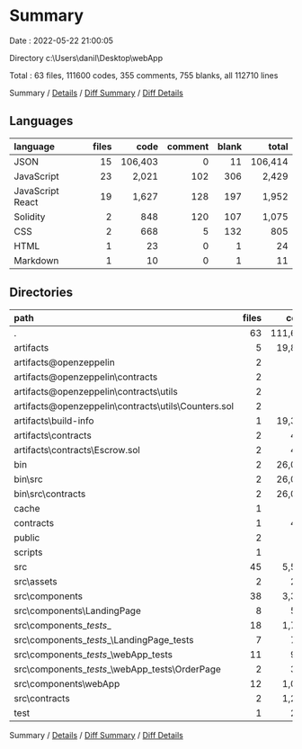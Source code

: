# Summary

Date : 2022-05-22 21:00:05

Directory c:\Users\danil\Desktop\webApp

Total : 63 files,  111600 codes, 355 comments, 755 blanks, all 112710 lines

Summary / [Details](details.md) / [Diff Summary](diff.md) / [Diff Details](diff-details.md)

## Languages
| language | files | code | comment | blank | total |
| :--- | ---: | ---: | ---: | ---: | ---: |
| JSON | 15 | 106,403 | 0 | 11 | 106,414 |
| JavaScript | 23 | 2,021 | 102 | 306 | 2,429 |
| JavaScript React | 19 | 1,627 | 128 | 197 | 1,952 |
| Solidity | 2 | 848 | 120 | 107 | 1,075 |
| CSS | 2 | 668 | 5 | 132 | 805 |
| HTML | 1 | 23 | 0 | 1 | 24 |
| Markdown | 1 | 10 | 0 | 1 | 11 |

## Directories
| path | files | code | comment | blank | total |
| :--- | ---: | ---: | ---: | ---: | ---: |
| . | 63 | 111,600 | 355 | 755 | 112,710 |
| artifacts | 5 | 19,801 | 0 | 5 | 19,806 |
| artifacts\@openzeppelin | 2 | 14 | 0 | 2 | 16 |
| artifacts\@openzeppelin\contracts | 2 | 14 | 0 | 2 | 16 |
| artifacts\@openzeppelin\contracts\utils | 2 | 14 | 0 | 2 | 16 |
| artifacts\@openzeppelin\contracts\utils\Counters.sol | 2 | 14 | 0 | 2 | 16 |
| artifacts\build-info | 1 | 19,331 | 0 | 1 | 19,332 |
| artifacts\contracts | 2 | 456 | 0 | 2 | 458 |
| artifacts\contracts\Escrow.sol | 2 | 456 | 0 | 2 | 458 |
| bin | 2 | 26,050 | 0 | 0 | 26,050 |
| bin\src | 2 | 26,050 | 0 | 0 | 26,050 |
| bin\src\contracts | 2 | 26,050 | 0 | 0 | 26,050 |
| cache | 1 | 77 | 0 | 1 | 78 |
| contracts | 1 | 415 | 60 | 53 | 528 |
| public | 2 | 48 | 0 | 2 | 50 |
| scripts | 1 | 13 | 14 | 6 | 33 |
| src | 45 | 5,599 | 254 | 628 | 6,481 |
| src\assets | 2 | 223 | 0 | 1 | 224 |
| src\components | 38 | 3,391 | 189 | 437 | 4,017 |
| src\components\LandingPage | 8 | 584 | 32 | 74 | 690 |
| src\components\__tests__ | 18 | 1,737 | 60 | 239 | 2,036 |
| src\components\__tests__\LandingPage_tests | 7 | 763 | 60 | 137 | 960 |
| src\components\__tests__\webApp_tests | 11 | 974 | 0 | 102 | 1,076 |
| src\components\__tests__\webApp_tests\OrderPage | 2 | 339 | 0 | 31 | 370 |
| src\components\webApp | 12 | 1,070 | 97 | 124 | 1,291 |
| src\contracts | 2 | 1,295 | 60 | 55 | 1,410 |
| test | 1 | 200 | 20 | 51 | 271 |

Summary / [Details](details.md) / [Diff Summary](diff.md) / [Diff Details](diff-details.md)